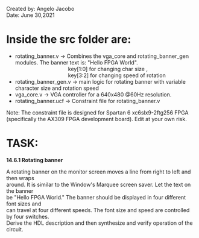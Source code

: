 Created by: Angelo Jacobo   
Date: June 30,2021  

# Inside the src folder are:
* rotating_banner.v -> Combines the vga_core and rotating_banner_gen modules. The banner text is: "Hello FPGA World".  
			&emsp;&emsp;&emsp;&emsp;&emsp;&emsp;&emsp;&emsp;&emsp;&emsp;key[1:0] for changing char size ,   
			&emsp;&emsp;&emsp;&emsp;&emsp;&emsp;&emsp;&emsp;&emsp;&emsp;key[3:2] for changing speed of rotation  
* rotating_banner_gen.v -> main logic for rotating banner with variable character size and rotation speed  
* vga_core.v -> VGA controller for a 640x480 @60Hz resolution.   
* rotating_banner.ucf -> Constraint file for rotating_banner.v  

Note: The constraint file is designed for Spartan 6 xc6slx9-2ftg256 FPGA (specifically the AX309 FPGA development board). Edit at your own risk.  


# TASK:  
**14.6.1 Rotating banner** 

A rotating banner on the monitor screen moves a line from right to left and then wraps   
around. It is similar to the Window's Marquee screen saver. Let the text on the banner   
be "Hello FPGA World." The banner should be displayed in four different font sizes and    
can travel at four different speeds. The font size and speed are controlled by four switches.   
Derive the HDL description and then synthesize and verify operation of the circuit.   
